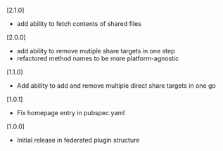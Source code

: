 [2.1.0]
* add ability to fetch contents of shared files

[2.0.0]
* add ability to remove mutiple share targets in one step
* refactored method names to be more platform-agnostic

[1.1.0]
* Add ability to add and remove multiple direct share targets in one go

[1.0.1]
* Fix homepage entry in pubspec.yaml

[1.0.0]
* Initial release in federated plugin structure
